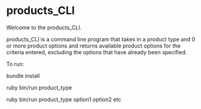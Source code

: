 # products_CLI

Welcome to the products_CLI.

products_CLI is a command line program that takes in a product type and 0 or more product options and
returns available product options for the criteria entered, excluding the options that have already been specified.

To run:

  bundle install

  ruby bin/run product_type

  ruby bin/run product_type option1 option2 etc

